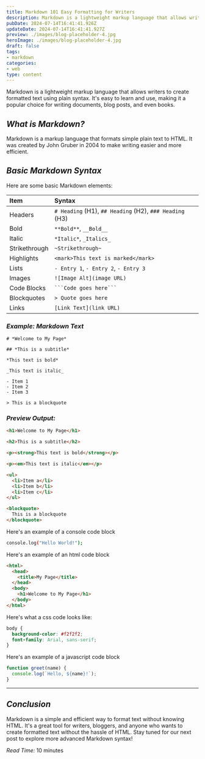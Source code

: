 ```yaml
---
title: Markdown 101 Easy Formatting for Writers
description: Markdown is a lightweight markup language that allows writers to create formatted text using plain syntax.
pubDate: 2024-07-14T16:41:41.926Z
updateDate: 2024-07-14T16:41:41.927Z
preview: ./images/blog-placeholder-4.jpg
heroImage: ./images/blog-placeholder-4.jpg
draft: false
tags:
- markdown
categories:
- web
type: content
---
```


Markdown is a lightweight markup language that allows writers to create formatted text using plain syntax. It's easy to learn and use, making it a popular choice for writing documents, blog posts, and even books.

## _What is Markdown?_

Markdown is a markup language that formats simple plain text to HTML. It was created by John Gruber in 2004 to make writing easier and more efficient.

## _Basic Markdown Syntax_

Here are some basic Markdown elements:

| Item          | Syntax                                                  |
| :------------ | :------------------------------------------------------ |
| Headers       | `# Heading` (H1), `## Heading` (H2), `### Heading` (H3) |
| Bold          | `**Bold**`, `__Bold__`                                  |
| Italic        | `*Italic*`, `_Italics_`                                 |
| Strikethrough | `~Strikethrough~`                                       |
| Highlights    | `<mark>This text is marked</mark>`                      |
| Lists         | `- Entry 1`, `- Entry 2`, `- Entry 3`                   |
| Images        | `![Image Alt](image URL)`                               |
| Code Blocks   | ` ```Code goes here``` `                                |
| Blockquotes   | `> Quote goes here`                                     |
| Links         | `[Link Text](link URL)`                                 |

### _Example: Markdown Text_

```
# *Welcome to My Page*

## *This is a subtitle*

*This text is bold*

_This text is italic_

- Item 1
- Item 2
- Item 3

> This is a blockquote

```

### _Preview Output:_

```html
<h1>Welcome to My Page</h1>

<h2>This is a subtitle</h2>

<p><strong>This text is bold</strong></p>

<p><em>This text is italic</em></p>

<ul>
  <li>Item a</li>
  <li>Item b</li>
  <li>Item c</li>
</ul>

<blockquote>
  This is a blockquote
</blockquote>
```

Here's an example of a console code block
```sh
console.log("Hello World!");
```

Here's an example of an html code block
```html
<html>
  <head>
    <title>My Page</title>
  </head>
  <body>
    <h1>Welcome to My Page</h1>
  </body>
</html>
```

Here's what a css code looks like:
```css
body {
  background-color: #f2f2f2;
  font-family: Arial, sans-serif;
}
```

Here's an example of a javascript code block
```js
function greet(name) {
  console.log(`Hello, ${name}!`);
}
```

***

## _Conclusion_

Markdown is a simple and efficient way to format text without knowing HTML. It's a great tool for writers, bloggers, and anyone who wants to create formatted text without the hassle of HTML. Stay tuned for our next post to explore more advanced Markdown syntax!

_Read Time:_ 10 minutes
